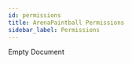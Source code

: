 ```yaml
---
id: permissions
title: ArenaPaintball Permissions
sidebar_label: Permissions
---
```


Empty Document
